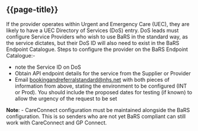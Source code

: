 ## {{page-title}}

If the provider operates within Urgent and Emergency Care (UEC), they are likely to have a UEC Directory of Services (DoS) entry. DoS leads must configure Service Providers who wish to use BaRS in the standard way, as the service dictates, but their DoS ID will also need to exist in the BaRS Endpoint Catalogue.
Steps to configure the provider on the BaRS Endpoint Catalogue:-
- note the Service ID on DoS
- Obtain API endpoint details for the service from the Supplier or Provider
- Email bookingandreferralstandard@nhs.net with both pieces of information from above, stating the environment to be configured (INT or Prod). 
You should include the proposed dates for testing (if known) to allow the urgency of the request to be set

**Note**: - CareConnect configuration must be maintained alongside the BaRS configuration. This is so senders who are not yet BaRS compliant can still work with CareConnect and GP Connect.

<br>
